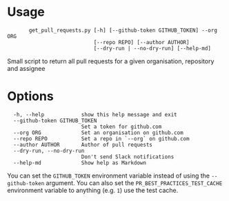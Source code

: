 # Usage
```
       get_pull_requests.py [-h] [--github-token GITHUB_TOKEN] --org ORG
                            [--repo REPO] [--author AUTHOR]
                            [--dry-run | --no-dry-run] [--help-md]
```
Small script to return all pull requests for a given organisation, repository
and assignee

# Options
```
  -h, --help            show this help message and exit
  --github-token GITHUB_TOKEN
                        Set a token for github.com
  --org ORG             Set an organisation on github.com
  --repo REPO           Set a repo in `--org` on github.com
  --author AUTHOR       Author of pull requests
  --dry-run, --no-dry-run
                        Don't send Slack notifications
  --help-md             Show help as Markdown
```
You can set the `GITHUB_TOKEN` environment variable instead of using the
`--github-token` argument. You can also set the `PR_BEST_PRACTICES_TEST_CACHE`
environment variable to anything (e.g. `1`) use the test cache.

